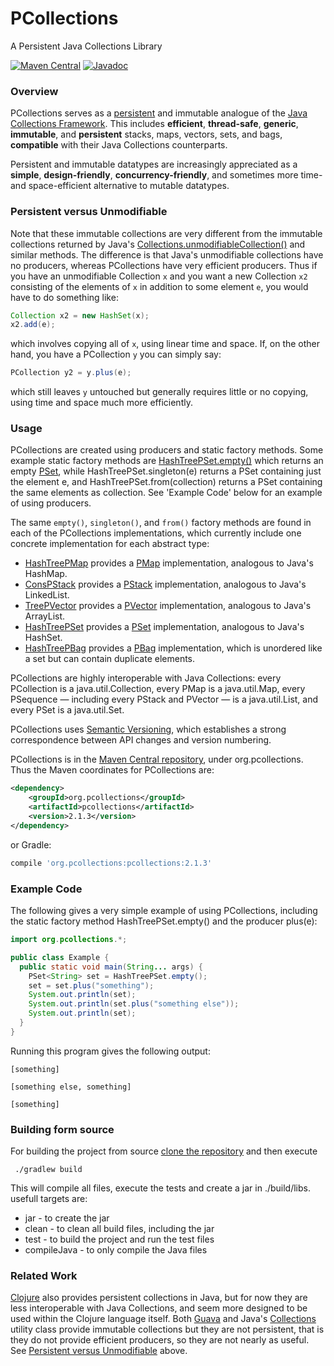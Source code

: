 PCollections
============

A Persistent Java Collections Library

[![Maven Central](https://maven-badges.herokuapp.com/maven-central/org.pcollections/pcollections/badge.svg)](https://maven-badges.herokuapp.com/maven-central/org.pcollections/pcollections)
[![Javadoc](https://www.javadoc.io/badge/org.pcollections/pcollections.svg)](https://www.javadoc.io/doc/org.pcollections/pcollections)

### Overview

PCollections serves as a [persistent](https://en.wikipedia.org/wiki/Persistent_data_structure) and immutable analogue of the [Java Collections Framework](https://docs.oracle.com/javase/8/docs/technotes/guides/collections/index.html). This includes **efficient**, **thread-safe**, **generic**, **immutable**, and **persistent** stacks, maps, vectors, sets, and bags, **compatible** with their Java Collections counterparts.

Persistent and immutable datatypes are increasingly appreciated as a **simple**, **design-friendly**, **concurrency-friendly**, and sometimes more time- and space-efficient alternative to mutable datatypes.

### Persistent versus Unmodifiable

Note that these immutable collections are very different from the immutable collections returned by Java's [Collections.unmodifiableCollection()](https://docs.oracle.com/javase/8/docs/api/java/util/Collections.html#unmodifiableCollection-java.util.Collection-) and similar methods. The difference is that Java's unmodifiable collections have no producers, whereas PCollections have very efficient producers. Thus if you have an unmodifiable Collection `x` and you want a new Collection `x2` consisting of the elements of `x` in addition to some element `e`, you would have to do something like:
```Java
Collection x2 = new HashSet(x);
x2.add(e);
```
which involves copying all of `x`, using linear time and space. If, on the other hand, you have a PCollection `y` you can simply say:
```Java
PCollection y2 = y.plus(e);
```
which still leaves `y` untouched but generally requires little or no copying, using time and space much more efficiently.

### Usage

PCollections are created using producers and static factory methods. Some example static factory methods are [HashTreePSet.empty()](https://javadoc.io/page/org.pcollections/pcollections/latest/org/pcollections/HashTreePSet.html#empty()) which returns an empty [PSet](https://javadoc.io/page/org.pcollections/pcollections/latest/org/pcollections/PSet.html), while HashTreePSet.singleton(e) returns a PSet containing just the element e, and HashTreePSet.from(collection) returns a PSet containing the same elements as collection. See 'Example Code' below for an example of using producers.

The same `empty()`, `singleton()`, and `from()` factory methods are found in each of the PCollections implementations, which currently include one concrete implementation for each abstract type:
* [HashTreePMap](https://javadoc.io/page/org.pcollections/pcollections/latest/org/pcollections/HashTreePMap.html) provides a [PMap](https://javadoc.io/page/org.pcollections/pcollections/latest/org/pcollections/PMap.html) implementation, analogous to Java's HashMap.
* [ConsPStack](https://javadoc.io/page/org.pcollections/pcollections/latest/org/pcollections/ConsPStack.html) provides a [PStack](https://javadoc.io/page/org.pcollections/pcollections/latest/org/pcollections/PStack.html) implementation, analogous to Java's LinkedList.
* [TreePVector](https://javadoc.io/page/org.pcollections/pcollections/latest/org/pcollections/TreePVector.html) provides a [PVector](https://javadoc.io/page/org.pcollections/pcollections/latest/org/pcollections/PVector.html) implementation, analogous to Java's ArrayList.
* [HashTreePSet](https://javadoc.io/page/org.pcollections/pcollections/latest/org/pcollections/HashTreePSet.html) provides a [PSet](https://javadoc.io/page/org.pcollections/pcollections/latest/org/pcollections/PSet.html) implementation, analogous to Java's HashSet.
* [HashTreePBag](https://javadoc.io/page/org.pcollections/pcollections/latest/org/pcollections/HashTreePBag.html) provides a [PBag](https://javadoc.io/page/org.pcollections/pcollections/latest/org/pcollections/PBag.html) implementation, which is unordered like a set but can contain duplicate elements.

PCollections are highly interoperable with Java Collections: every PCollection is a java.util.Collection, every PMap is a java.util.Map, every PSequence — including every PStack and PVector — is a java.util.List, and every PSet is a java.util.Set.

PCollections uses [Semantic Versioning](https://semver.org/), which establishes a strong correspondence between API changes and version numbering.

PCollections is in the [Maven Central repository](https://search.maven.org/#search|ga|1|a:%22pcollections%22), under org.pcollections. Thus the Maven coordinates for PCollections are:

```xml
<dependency>
    <groupId>org.pcollections</groupId>
    <artifactId>pcollections</artifactId>
    <version>2.1.3</version>
</dependency>
```

or Gradle:
```groovy
compile 'org.pcollections:pcollections:2.1.3'
```

### Example Code

The following gives a very simple example of using PCollections, including the static factory method HashTreePSet.empty() and the producer plus(e):
```Java
import org.pcollections.*;

public class Example {
  public static void main(String... args) {
    PSet<String> set = HashTreePSet.empty();
    set = set.plus("something");
    System.out.println(set);
    System.out.println(set.plus("something else"));
    System.out.println(set);
  }
}
```
Running this program gives the following output:
```
[something]

[something else, something]

[something]
```

### Building form source
For building the project from source [clone the repository](https://github.com/pcollections/pcollections.git) and then execute
```
 ./gradlew build
```
This will compile all files, execute the tests and create a jar in ./build/libs. usefull targets are:
* jar - to create the jar
* clean - to clean all build files, including the jar
* test - to build the project and run the test files
* compileJava - to only compile the Java files

### Related Work

[Clojure](https://clojure.org/) also provides persistent collections in Java, but for now they are less interoperable with Java Collections, and seem more designed to be used within the Clojure language itself. Both [Guava](https://github.com/google/guava) and Java's [Collections](https://docs.oracle.com/javase/8/docs/api/java/util/Collections.html) utility class provide immutable collections but they are not persistent, that is they do not provide efficient producers, so they are not nearly as useful. See [Persistent versus Unmodifiable](#persistent-versus-unmodifiable) above.
